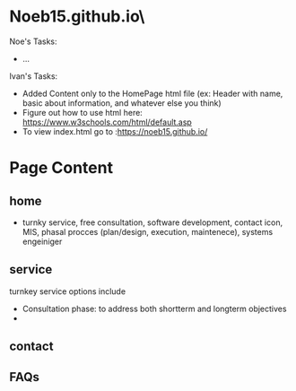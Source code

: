 # Noeb15.github.io\

Noe's Tasks:
- ...

Ivan's Tasks:
- Added Content only to the HomePage html file (ex: Header with name, basic about information, and whatever else you think)
- Figure out how to use html here: https://www.w3schools.com/html/default.asp
- To view index.html go to :https://noeb15.github.io/


# Page Content

## home
- turnky service, free consultation, software development, contact icon, MIS, phasal procces (plan/design, execution, maintenece), systems engeiniger

## service
turnkey service options include 
- Consultation phase: to address both shortterm and longterm objectives
- 
## contact

## FAQs
